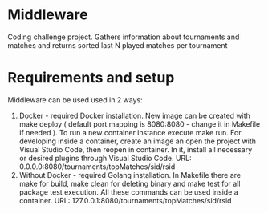 # Middleware

Coding challenge project. Gathers information about tournaments and matches and returns sorted last N played matches per tournament

# Requirements and setup

Middleware can be used used in 2 ways:
1. Docker - required Docker installation. New image can be created with make deploy ( default port mapping is 8080:8080 - change it in Makefile if needed ). To run a new container instance execute make run. For developing inside a container, create an image an open the project with Visual Studio Code, then reopen in container. In it, install all necessary or desired plugins through Visual Studio Code. URL: 0.0.0.0:8080/tournaments/topMatches/sid/rsid
2. Without Docker - required Golang installation. In Makefile there are make for build, make clean for deleting binary and make test for all package test execution. All these commands can be used inside a container. URL: 127.0.0.1:8080/tournaments/topMatches/sid/rsid
